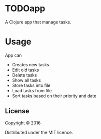 # TODOapp

A Clojure app that manage tasks.

# Usage

App can
 - Creates new tasks
 - Edit old tasks
 - Delete tasks
 - Show all tasks
 - Store tasks into file
 - Load tasks from file
 - Sort tasks based on their priority and date

## License

Copyright © 2016

Distributed under the MIT licence.
